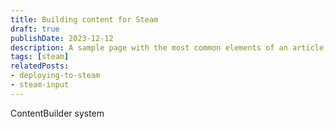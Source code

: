 ```yaml
---
title: Building content for Steam
draft: true
publishDate: 2023-12-12
description: A sample page with the most common elements of an article, including headings, paragraphs, lists, and images. Use it as a starting point for applying your own styles.
tags: [steam]
relatedPosts:
- deploying-to-steam
- steam-input
---
```


ContentBuilder system
